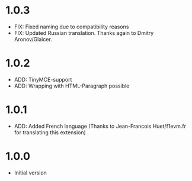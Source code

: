 # 1.0.3

- FIX: Fixed naming due to compatibility reasons
- FIX: Updated Russian translation. Thanks again to Dmitry Aronov/Glaicer.

# 1.0.2

- ADD: TinyMCE-support
- ADD: Wrapping with HTML-Paragraph possible

# 1.0.1

- ADD: Added French language (Thanks to Jean-Francois Huet/f1evm.fr for translating this extension)

# 1.0.0

- Initial version